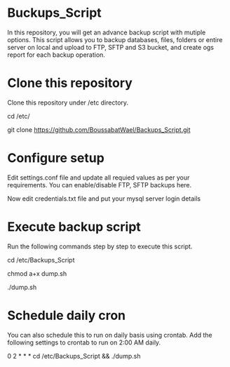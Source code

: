 # Buckups_Script
In this repository, you will get an advance backup script with mutiple options. This script allows you to backup databases, files, folders or entire server on local and upload to FTP, SFTP and S3 bucket, and create ogs report for each backup operation.

# Clone this repository
Clone this repository under /etc directory.

cd /etc/

git clone https://github.com/BoussabatWael/Backups_Script.git

# Configure setup
Edit settings.conf file and update all requied values as per your requirements. You can enable/disable FTP, SFTP backups here.

Now edit credentials.txt file and put your mysql server login details

# Execute backup script
Run the following commands step by step to execute this script.

cd /etc/Backups_Script

chmod a+x dump.sh

./dump.sh

# Schedule daily cron
You can also schedule this to run on daily basis using crontab. Add the following settings to crontab to run on 2:00 AM daily.

0 2 * * * cd /etc/Backups_Script && ./dump.sh
